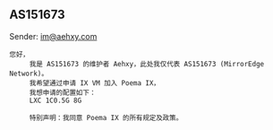 ## AS151673

Sender: im@aehxy.com

```
您好，
     我是 AS151673 的维护者 Aehxy，此处我仅代表 AS151673 (MirrorEdge Network)。
     我希望通过申请 IX VM 加入 Poema IX，
     我想申请的配置如下：
     LXC 1C0.5G 8G
     
     特别声明：我同意 Poema IX 的所有规定及政策。
```